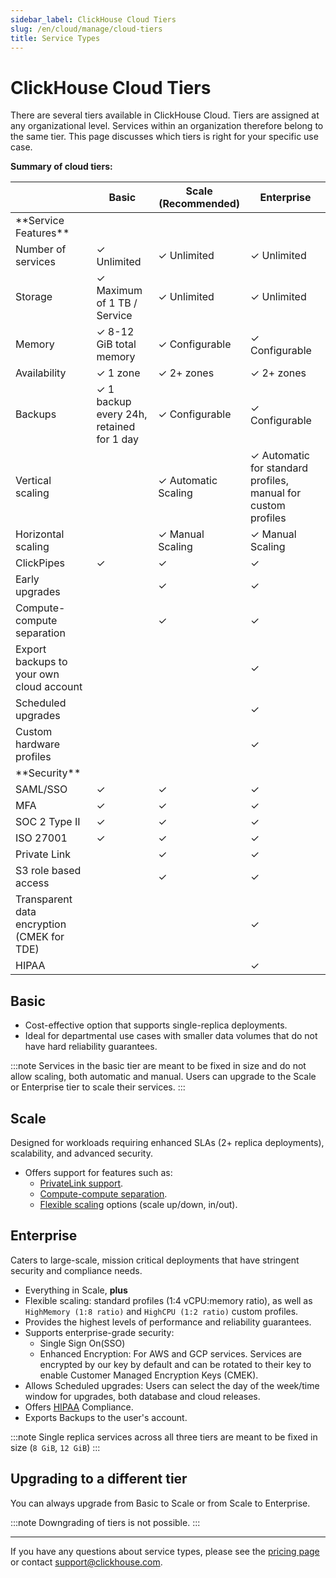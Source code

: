 ```yaml
---
sidebar_label: ClickHouse Cloud Tiers
slug: /en/cloud/manage/cloud-tiers
title: Service Types
---
```


# ClickHouse Cloud Tiers

There are several tiers available in ClickHouse Cloud. Tiers are assigned at any organizational level. Services within an organization therefore belong to the same tier. This page discusses which tiers is right for your specific use case.

**Summary of cloud tiers:**

<table><thead>
  <tr>
    <th></th>
    <th>Basic</th>
    <th>Scale (Recommended)</th>
    <th>Enterprise</th>
  </tr></thead>
<tbody>
  <tr>
    <td>**Service Features**</td>
    <td colspan="3"></td>
  </tr>
  <tr>
    <td>Number of services</td>
    <td>✓ Unlimited</td>
    <td>✓ Unlimited</td>
    <td>✓ Unlimited</td>
  </tr>
  <tr>
    <td>Storage</td>
    <td>✓ Maximum of 1 TB / Service</td>
    <td>✓ Unlimited</td>
    <td>✓ Unlimited</td>
  </tr>
  <tr>
    <td>Memory</td>
    <td>✓ 8-12 GiB total memory</td>
    <td>✓ Configurable</td>
    <td>✓ Configurable</td>
  </tr>
  <tr>
    <td>Availability</td>
    <td>✓ 1 zone</td>
    <td>✓ 2+ zones</td>
    <td>✓ 2+ zones</td>
  </tr>
  <tr>
    <td>Backups</td>
    <td>✓ 1 backup every 24h, retained for 1 day</td>
    <td>✓ Configurable</td>
    <td>✓ Configurable</td>
  </tr>
  <tr>
    <td>Vertical scaling</td>
    <td></td>
    <td>✓ Automatic Scaling</td>
    <td>✓ Automatic for standard profiles, manual for custom profiles</td>
  </tr>
  <tr>
    <td>Horizontal scaling</td>
    <td></td>
    <td>✓ Manual Scaling</td>
    <td>✓ Manual Scaling</td>
  </tr>
  <tr>
    <td>ClickPipes</td>
    <td>✓</td>
    <td>✓</td>
    <td>✓</td>
  </tr>
  <tr>
    <td>Early upgrades</td>
    <td></td>
    <td>✓</td>
    <td>✓</td>
  </tr>
  <tr>
    <td>Compute-compute separation</td>
    <td></td>
    <td>✓</td>
    <td>✓</td>
  </tr>
  <tr>
    <td>Export backups to your own cloud account</td>
    <td></td>
    <td></td>
    <td>✓</td>
  </tr>
  <tr>
    <td>Scheduled upgrades</td>
    <td></td>
    <td></td>
    <td>✓</td>
  </tr>
  <tr>
    <td>Custom hardware profiles</td>
    <td></td>
    <td></td>
    <td>✓</td>
  </tr>
  <tr>
    <td>**Security**</td>
    <td colspan="3"></td>
  </tr>
  <tr>
    <td>SAML/SSO</td>
    <td>✓</td>
    <td>✓</td>
    <td>✓</td>
  </tr>
  <tr>
    <td>MFA</td>
    <td>✓</td>
    <td>✓</td>
    <td>✓</td>
  </tr>
  <tr>
    <td>SOC 2 Type II</td>
    <td>✓</td>
    <td>✓</td>
    <td>✓</td>
  </tr>
  <tr>
    <td>ISO 27001</td>
    <td>✓</td>
    <td>✓</td>
    <td>✓</td>
  </tr>
  <tr>
    <td>Private Link</td>
    <td></td>
    <td>✓</td>
    <td>✓</td>
  </tr>
  <tr>
    <td>S3 role based access</td>
    <td></td>
    <td>✓</td>
    <td>✓</td>
  </tr>
  <tr>
    <td>Transparent data encryption (CMEK for TDE)</td>
    <td></td>
    <td></td>
    <td>✓</td>
  </tr>
  <tr>
    <td>HIPAA</td>
    <td></td>
    <td></td>
    <td>✓</td>
  </tr>
</tbody></table>

## Basic

- Cost-effective option that supports single-replica deployments.
- Ideal for departmental use cases with smaller data volumes that do not have hard reliability guarantees.

:::note
Services in the basic tier are meant to be fixed in size and do not allow scaling, both automatic and manual. 
Users can upgrade to the Scale or Enterprise tier to scale their services.
:::

## Scale

Designed for workloads requiring enhanced SLAs (2+ replica deployments), scalability, and advanced security.

- Offers support for features such as: 
  - [PrivateLink support](../security/private-link-overview.md).
  - [Compute-compute separation](../reference/warehouses#what-is-compute-compute-separation).
  - [Flexible scaling](../manage/scaling.md) options (scale up/down, in/out).

## Enterprise

Caters to large-scale, mission critical deployments that have stringent security and compliance needs.

- Everything in Scale, **plus**
- Flexible scaling: standard profiles (1:4 vCPU:memory ratio), as well as `HighMemory (1:8 ratio)` and `HighCPU (1:2 ratio)` custom profiles.
- Provides the highest levels of performance and reliability guarantees.
- Supports enterprise-grade security:
  - Single Sign On(SSO)
  - Enhanced Encryption: For AWS and GCP services. Services are encrypted by our key by default and can be rotated to their key to enable Customer Managed Encryption Keys (CMEK).
- Allows Scheduled upgrades: Users can select the day of the week/time window for upgrades, both database and cloud releases.  
- Offers [HIPAA](../security/compliance-overview.md/#hipaa) Compliance.
- Exports Backups to the user's account.

:::note 
Single replica services across all three tiers are meant to be fixed in size (`8 GiB`, `12 GiB`)
:::

## Upgrading to a different tier

You can always upgrade from Basic to Scale or from Scale to Enterprise.

:::note
Downgrading of tiers is not possible.
:::

---

If you have any questions about service types, please see the [pricing page](https://clickhouse.com/pricing) or contact support@clickhouse.com.
